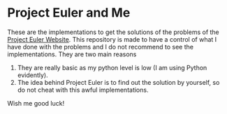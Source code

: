 # Project Euler and Me

These are the implementations to get the solutions of the problems of the [Project Euler Website](https://projecteuler.net).
This repository is made to have a control of what I have done with the problems and I do not recommend to see the implementations. They are two main reasons

1. They are really basic as my python level is low (I am using Python evidently).
2. The idea behind Project Euler is to find out the solution by yourself, so do not cheat with this awful implementations.

Wish me good luck!
